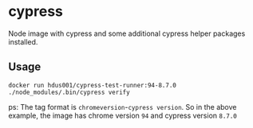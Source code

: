 # cypress

Node image with cypress and some additional cypress helper packages installed.

## Usage

`docker run hdus001/cypress-test-runner:94-8.7.0 ./node_modules/.bin/cypress verify`

ps: The tag format is `chromeversion`-`cypress version`. So in the above example, the image has chrome version `94` and cypress version `8.7.0`
